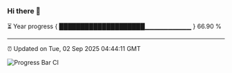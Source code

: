 ### Hi there 👋

⏳ Year progress { ████████████████████▁▁▁▁▁▁▁▁▁▁ } 66.90 %

---

⏰ Updated on Tue, 02 Sep 2025 04:44:11 GMT

![Progress Bar CI](https://github.com/IshwaranRudhara/GIT-ACTION/workflows/Progress%20Bar%20CI/badge.svg)
